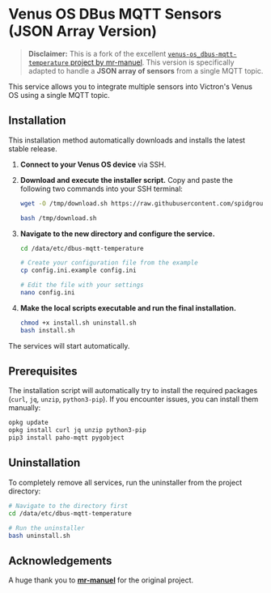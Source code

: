 # Venus OS DBus MQTT Sensors (JSON Array Version)

> **Disclaimer:** This is a fork of the excellent [`venus-os_dbus-mqtt-temperature` project by mr-manuel](https://github.com/mr-manuel/venus-os_dbus-mqtt-temperature). This version is specifically adapted to handle a **JSON array of sensors** from a single MQTT topic.

This service allows you to integrate multiple sensors into Victron's Venus OS using a single MQTT topic.

## Installation

This installation method automatically downloads and installs the latest stable release.

1.  **Connect to your Venus OS device** via SSH.

2.  **Download and execute the installer script.**
    Copy and paste the following two commands into your SSH terminal:

    ```bash
    wget -O /tmp/download.sh https://raw.githubusercontent.com/spidgrou/venus-os_dbus-mqtt-temperature-array-json/main/download.sh
    ```
    ```bash
    bash /tmp/download.sh
    ```

3.  **Navigate to the new directory and configure the service.**
    ```bash
    cd /data/etc/dbus-mqtt-temperature
    ```
    ```bash
    # Create your configuration file from the example
    cp config.ini.example config.ini
    
    # Edit the file with your settings
    nano config.ini
    ```

4.  **Make the local scripts executable and run the final installation.**
    ```bash
    chmod +x install.sh uninstall.sh
    bash install.sh
    ```

The services will start automatically.

## Prerequisites

The installation script will automatically try to install the required packages (`curl`, `jq`, `unzip`, `python3-pip`). If you encounter issues, you can install them manually:
```bash
opkg update
opkg install curl jq unzip python3-pip
pip3 install paho-mqtt pygobject
```

## Uninstallation

To completely remove all services, run the uninstaller from the project directory:
```bash
# Navigate to the directory first
cd /data/etc/dbus-mqtt-temperature

# Run the uninstaller
bash uninstall.sh
```

## Acknowledgements
A huge thank you to **[mr-manuel](https://github.com/mr-manuel)** for the original project.